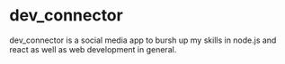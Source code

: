 <h1>dev_connector</h1>
<p>dev_connector is a social media app to bursh up my skills in node.js and react as well as web development in general.</p> 
